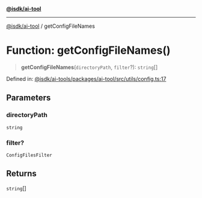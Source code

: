 [**@isdk/ai-tool**](../README.md)

***

[@isdk/ai-tool](../globals.md) / getConfigFileNames

# Function: getConfigFileNames()

> **getConfigFileNames**(`directoryPath`, `filter`?): `string`[]

Defined in: [@isdk/ai-tools/packages/ai-tool/src/utils/config.ts:17](https://github.com/isdk/ai-tool.js/blob/4ebf370aaec9c78535cb40ffc19656d7bddcb145/src/utils/config.ts#L17)

## Parameters

### directoryPath

`string`

### filter?

`ConfigFilesFilter`

## Returns

`string`[]
